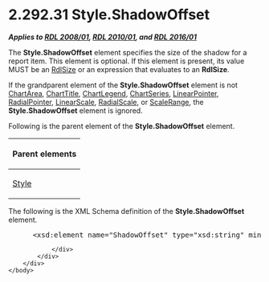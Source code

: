 <html dir="LTR" xmlns:mshelp="http://msdn.microsoft.com/mshelp" xmlns:ddue="http://ddue.schemas.microsoft.com/authoring/2003/5" xmlns:xlink="http://www.w3.org/1999/xlink" xmlns:tool="http://www.microsoft.com/tooltip">
    <head>
        <meta http-equiv="Content-Type" content="text/html; CHARSET=utf-8"></meta>
        <meta name="save" content="history"></meta>
        <title>2.292.31 Style.ShadowOffset</title>
        <xml>
            <mshelp:toctitle title="2.292.31 Style.ShadowOffset"></mshelp:toctitle>
            <mshelp:rltitle title="[MS-RDL]: Style.ShadowOffset"></mshelp:rltitle>
            <mshelp:keyword index="A" term="83e054b2-ef86-4761-9784-9a80eadb94eb"></mshelp:keyword>
            <mshelp:attr name="DCSext.ContentType" value="open specification"></mshelp:attr>
            <mshelp:attr name="AssetID" value="83e054b2-ef86-4761-9784-9a80eadb94eb"></mshelp:attr>
            <mshelp:attr name="TopicType" value="kbRef"></mshelp:attr>
            <mshelp:attr name="DCSext.Title" value="[MS-RDL]: Style.ShadowOffset" />
        </xml>
    </head>
    <body>
        <div id="header">
            <h1 class="heading">2.292.31 Style.ShadowOffset</h1>
        </div>
        <div id="mainSection">
            <div id="mainBody">
                <div id="allHistory" class="saveHistory"></div>
                <div id="sectionSection0" class="section" name="collapseableSection">
                    

<p><b><i>Applies to </i></b><a href="1e855f94-4617-47e4-b89e-0856c6cb420f.htm"><b><i>RDL 2008/01</i></b></a><b><i>,
</i></b><a href="3428e690-a348-4ec7-8a6a-8efb42d2cdee.htm"><b><i>RDL 2010/01</i></b></a><b><i>,
and </i></b><a href="52ce3983-2bfc-4e72-9359-42aaf5fe4509.htm"><b><i>RDL 2016/01</i></b></a></p>

<p>The <b>Style.ShadowOffset</b> element specifies the size of
the shadow for a report item. This element is optional. If this element is
present, its value MUST be an <a href="b40c092e-4fe5-4f7b-a0bf-c98df1361c90.htm">RdlSize</a> or an expression
that evaluates to an <b>RdlSize</b>.</p>

<p>If the grandparent element of the <b>Style.ShadowOffset</b>
element is not <a href="74e08a7c-5405-4ea4-b903-a79ef4d215f7.htm">ChartArea</a>,
<a href="67fc30a5-9c4a-4eaa-aec9-b2f734b240f5.htm">ChartTitle</a>, <a href="68a0757c-8f1a-42b9-9473-ccedd40029fb.htm">ChartLegend</a>, <a href="aee11573-3fcf-4365-938b-e6c8ceece6e1.htm">ChartSeries</a>, <a href="19cdf02f-fcd5-41ca-b086-355eedb983b6.htm">LinearPointer</a>, <a href="1446314e-813e-42f0-9a28-f1b96fd3a0da.htm">RadialPointer</a>, <a href="744f8b40-7ad5-4652-94a1-76ae5df59389.htm">LinearScale</a>, <a href="86468d9f-c561-4b50-a689-5dfccfde8495.htm">RadialScale</a>, or <a href="56ed5aad-f1b1-4463-a987-8f02cea49950.htm">ScaleRange</a>, the <b>Style.ShadowOffset</b>
element is ignored.</p>

<p>Following is the parent element of the <b>Style.ShadowOffset</b>
element.</p>

<table>
 <thead>
  <tr>
   <th>
   <p>Parent elements</p>
   </th>
  </tr>
 </thead>
 <tr>
  <td>
  <p><a href="ea446209-9c6a-46ce-b472-fae8b8350b37.htm">Style</a></p>
  </td>
 </tr>
</table>

<p>The following is the XML Schema definition of the <b>Style.ShadowOffset</b>
element.           </p>

<dl>
<dd>
<div><pre> &lt;xsd:element name=&quot;ShadowOffset&quot; type=&quot;xsd:string&quot; minOccurs=&quot;0&quot; /&gt;
</pre></div>
</dd></dl>


                </div>
            </div>
        </div>
    </body>
</html>